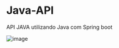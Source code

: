 # Java-API


API JAVA utilizando Java com Spring boot

![image](https://user-images.githubusercontent.com/60151948/121386436-5fe65880-c920-11eb-96e0-24dc46dad9f1.png)
